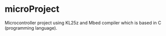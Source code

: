 # microProject
Microcontroller project using KL25z and Mbed compiler which is based in C (programming language).
